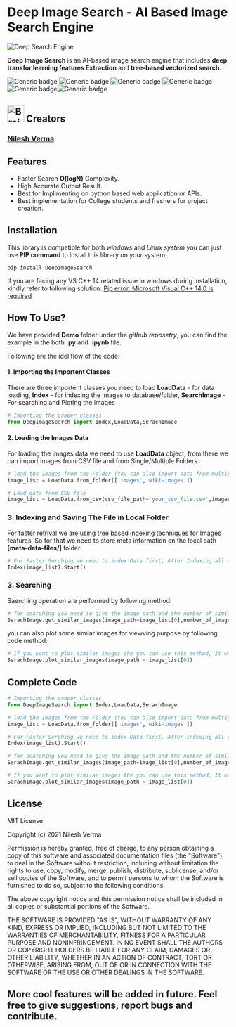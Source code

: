 # Deep Image Search - AI Based Image Search Engine
![Deep Search Engine](https://github.com/TechyNilesh/DeepImageSearch/blob/main/logo/deep%20image%20search%20logo%20New.png?raw=true)

**Deep Image Search** is an AI-based image search engine that includes **deep transfor learning features Extraction** and **tree-based vectorized search**.

![Generic badge](https://img.shields.io/badge/DeepImageSerach-v4-orange.svg) ![Generic badge](https://img.shields.io/badge/Artificial_Intelligence-Advance-green.svg) ![Generic badge](https://img.shields.io/badge/Python-v3-blue.svg) ![Generic badge](https://img.shields.io/badge/pip-v3-red.svg)  ![Generic badge](https://img.shields.io/badge/TensorFlow-v2-orange.svg)![Generic badge](https://img.shields.io/badge/Annoy-latest-green.svg)

<h2><img src="https://cdn2.iconfinder.com/data/icons/artificial-intelligence-6/64/ArtificialIntelligence9-512.png" alt="Brain+Machine" height="38" width="38"> Creators </h2>

### [Nilesh Verma](https://nileshverma.com "Nilesh Verma")

## Features
- Faster Search **O(logN)** Complexity.
- High Accurate Output Result.
- Best for Implimenting on python based web application or APIs.
- Best implementation for College students and freshers for project creation.

## Installation

This library is compatible for both *windows* and *Linux system* you can just use **PIP command** to install this library on your system:

```shell
pip install DeepImageSearch
```

If you are facing any VS C++ 14 related issue in windows during installation, kindly refer to following solution: [Pip error: Microsoft Visual C++ 14.0 is required](https://stackoverflow.com/questions/44951456/pip-error-microsoft-visual-c-14-0-is-required "Pip error: Microsoft Visual C++ 14.0 is required")

## How To Use?

We have provided **Demo** folder under the *github reposetry*, you can find the example in the both **.py** and **.ipynb**  file.

Following are the idel flow of the code:

#### 1. Importing the Importent Classes
There are three importent classes you need to load **LoadData** - for data loading, **Index** - for indexing the images to database/folder, **SearchImage** - For searching and Ploting the images

```python
# Importing the proper classes
from DeepImageSearch import Index,LoadData,SerachImage
```

#### 2. Loading the Images Data

For loading the images data we need to use **LoadData** object, from there we can import images from CSV file and from Single/Multiple Folders.

```python
# load the Images from the Folder (You can also import data from multiple folder in python list type)
image_list = LoadData.from_folder(['images','wiki-images'])

# Load data from CSV file
image_list = LoadData.from_csv(csv_file_path='your_csv_file.csv',images_column_name='column_name)
```
### 3. Indexing and Saving The File in Local Folder

For faster retrival we are using tree based indexing techniques for Images features, So for that we need to store meta information on the local path **[meta-data-files/]** folder.

```python
# For Faster Serching we need to index Data first, After Indexing all the meta data stored on the local path
Index(image_list).Start()
```
### 3. Searching

Saerching operation are performed by following method:
```python
# for searching you need to give the image path and the number of similar image you want
SerachImage.get_similar_images(image_path=image_list[0],number_of_images=5)
```
you can also plot some similar images for viewving purpose by following code method:
```python
# If you want to plot similar images the you can use this method, It will plot 16 most similar images from the data index
SerachImage.plot_similar_images(image_path = image_list[0])
```

## Complete Code

```python
# Importing the proper classes
from DeepImageSearch import Index,LoadData,SerachImage

# load the Images from the Folder (You can also import data from multiple folder in python list type)
image_list = LoadData.from_folder(['images','wiki-images'])

# For Faster Serching we need to index Data first, After Indexing all the meta data stored on the local path
Index(image_list).Start()

# for searching you need to give the image path and the number of similar image you want
SerachImage.get_similar_images(image_path=image_list[0],number_of_images=5)

# If you want to plot similar images the you can use this method, It will plot 16 most similar images from the data index
SerachImage.plot_similar_images(image_path = image_list[0])


```

## License

MIT License

Copyright (c) 2021 Nilesh Verma

Permission is hereby granted, free of charge, to any person obtaining a copy of this software and associated documentation files (the "Software"), to deal in the Software without restriction, including without limitation the rights to use, copy, modify, merge, publish, distribute, sublicense, and/or sell copies of the Software, and to permit persons to whom the Software is furnished to do so, subject to the following conditions:

The above copyright notice and this permission notice shall be included in all copies or substantial portions of the Software.

THE SOFTWARE IS PROVIDED "AS IS", WITHOUT WARRANTY OF ANY KIND, EXPRESS OR IMPLIED, INCLUDING BUT NOT LIMITED TO THE WARRANTIES OF MERCHANTABILITY, FITNESS FOR A PARTICULAR PURPOSE AND NONINFRINGEMENT. IN NO EVENT SHALL THE AUTHORS OR COPYRIGHT HOLDERS BE LIABLE FOR ANY CLAIM, DAMAGES OR OTHER LIABILITY, WHETHER IN AN ACTION OF CONTRACT, TORT OR OTHERWISE, ARISING FROM, OUT OF OR IN CONNECTION WITH THE SOFTWARE OR THE USE OR OTHER DEALINGS IN THE SOFTWARE.

## **More cool features will be added in future. Feel free to give suggestions, report bugs and contribute.**
